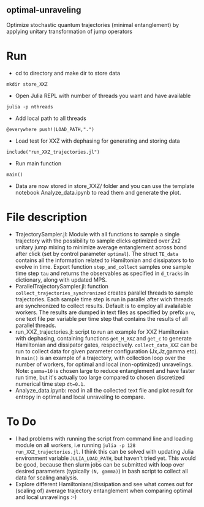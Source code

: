 ## optimal-unraveling
Optimize stochastic quantum trajectories (minimal entanglement) by applying unitary transformation of jump operators
# Run 
* cd to directory and make dir to store data
```
mkdir store_XXZ
```

* Open Julia REPL with number of threads you want and have available
```
julia -p nthreads
```
* Add local path to all threads
```
@everywhere push!(LOAD_PATH,".")
```
* Load test for XXZ with dephasing for generating and storing data
```
include("run_XXZ_trajectories.jl")
```
* Run main function
```
main()
```
* Data are now stored in store_XXZ/ folder and you can use the template notebook Analyze_data.ipynb to read them and generate the plot.


# File description

* TrajectorySampler.jl: Module with all functions to sample a single trajectory with the possibility to sample clicks optimized over 2x2 unitary jump mixing to minimize average entanglement across bond after click (set by control parameter ```optimal```). The struct ```TE_data``` contains all the information related to Hamiltonian and dissipators to to evolve in time. Export function ```step_and_collect``` samples one sample time step ```tau``` and returns the observables as specified in ```d_tracks``` in dictionary, along with updated MPS.
* ParallelTrajectorySampler.jl: function ```collect_trajectories_synchronized``` creates parallel threads to sample trajectories. Each sample time step is run in parallel after wich threads are synchronized to collect results. Default is to employ all avalailable workers. The results are dumped in text files as specified by prefix ```pre```, one text file per variable per time step that contains the results of all parallel threads.
* run_XXZ_trajectories.jl: script to run an example for XXZ Hamiltonian with dephasing, containing functions ```get_H_XXZ``` and ```get_c``` to generate Hamiltonian and dissipator gates, respectively. ```collect_data_XXZ``` can be run to collect data for given parameter configuration (Jx,Jz,gamma etc). In ```main()``` is an example of a trajectory, with collection loop over the number of workers, for optimal and local (non-optimized) unravelings. Note: ```gamma=10``` is chosen large to reduce entanglement and have faster run time, but it's actually too large compared to chosen discretized numerical time step ```dt=0.1```.
* Analyze_data.ipynb: read in all the collected text file and plot result for entropy in optimal and local unraveling to compare.

# To Do
* I had problems with running the script from command line and loading module on all workers, i.e running ```julia -p 128 run_XXZ_trajectories.jl```. I think this can be solved with updating Julia environment variable ```JULIA_LOAD_PATH```, but haven't tried yet. This would be good, because then slurm jobs can be submitted with loop over desired parameters (typically ```(N, gamma)```) in bash script to collect all data for scaling analysis.
* Explore different Hamiltonians/dissipation and see what comes out for (scaling of) average trajectory entanglement when comparing optimal and local unravelings :-)
